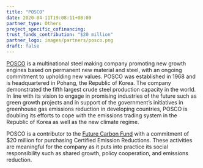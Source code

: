 ```yaml
---
title: "POSCO"
date: 2020-04-11T19:08:11+08:00
partner_type: Others
project_specific_cofinancing:
trust_funds_contribution: "$20 million"
partner_logo: images/partners/posco.png
draft: false
---
```


[POSCO](http://www.posco.com/) is a multinational steel making company promoting new growth engines based on permanent new material and steel, with an ongoing commitment to upholding new values. POSCO was established in 1968 and is headquartered in Pohang, the Republic of Korea. The company demonstrated the fifth largest crude steel production capacity in the world. In line with its vision to engage in promising industries of the future such as green growth projects and in support of the government’s initiatives in greenhouse gas emissions reduction in developing countries, POSCO is doubling its efforts to cope with the emissions trading system in the Republic of Korea as well as the new climate regime. 

POSCO is a contributor to the [Future Carbon Fund](./modalities/trust-funds/multi-partner-trust-funds/#fcf) with a commitment of $20 million for purchasing Certified Emission Reductions. These activities are meaningful for the company as it puts into practice its social responsibility such as shared growth, policy cooperation, and emissions reduction. 